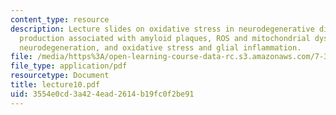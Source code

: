 ```yaml
---
content_type: resource
description: Lecture slides on oxidative stress in neurodegenerative diseases, ROS
  production associated with amyloid plaques, ROS and mitochondrial dysfunction in
  neurodegeneration, and oxidative stress and glial inflammation.
file: /media/https%3A/open-learning-course-data-rc.s3.amazonaws.com/7-343-the-radical-consequences-of-respiration-reactive-oxygen-species-in-aging-and-disease-fall-2007/3554e0cd3a424ead2614b19fc0f2be91_lecture10.pdf
file_type: application/pdf
resourcetype: Document
title: lecture10.pdf
uid: 3554e0cd-3a42-4ead-2614-b19fc0f2be91
---
```


